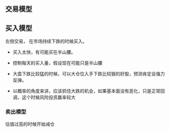 ## 交易模型

## 买入模型

左侧交易， 在市场持续下跌的时候买入。

- 买入太快，有可能买在半山腰。

- 控制每天的买入量，假设现在可能只是半山腰
- 大盘下跌比较猛的时候，可以大仓位入手下跌比较狠的好股，预测肯定会强力反弹。

- 以概率的角度来讲，应该抓住大跌的机会，如果基本面没有恶化，只是正常回调，这个时候风险投资赢率较大





### 卖出模型

估值过高的时候开始减仓
